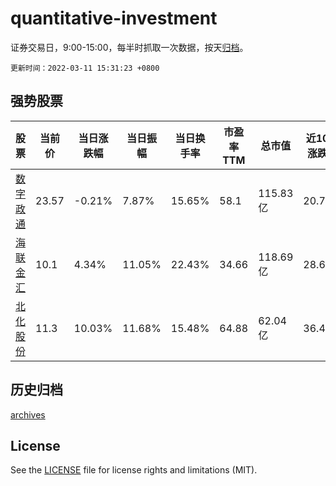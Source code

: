 # quantitative-investment

证券交易日，9:00-15:00，每半时抓取一次数据，按天[归档](archives)。

`更新时间：2022-03-11 15:31:23 +0800`

## 强势股票

|股票|当前价|当日涨跌幅|当日振幅|当日换手率|市盈率TTM|总市值|近10日涨跌幅|
|----|----|----|----|----|----|----|----|
|[数字政通](https://xueqiu.com/S/SZ300075)|23.57|-0.21%|7.87%|15.65%|58.1|115.83亿|20.75%|
|[海联金汇](https://xueqiu.com/S/SZ002537)|10.1|4.34%|11.05%|22.43%|34.66|118.69亿|28.66%|
|[北化股份](https://xueqiu.com/S/SZ002246)|11.3|10.03%|11.68%|15.48%|64.88|62.04亿|36.47%|

## 历史归档

[archives](archives)

## License

See the [LICENSE](LICENSE) file for license rights and limitations (MIT).
